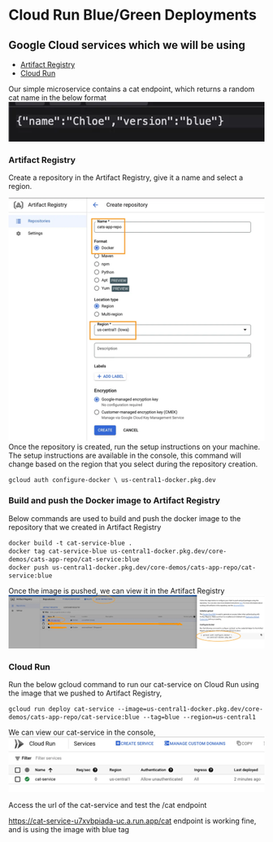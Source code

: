 # Cloud Run Blue/Green Deployments

## Google Cloud services which we will be using

- [Artifact Registry](https://cloud.google.com/artifact-registry)
- [Cloud Run](https://cloud.google.com/run)


Our simple microservice contains a cat endpoint, which returns a random cat name in the below format
![cats](cats.png)

### Artifact Registry

Create a repository in the Artifact Registry, give it a name and select a region.

![artifact](artifact.png)
Once the repository is created, run the setup instructions on your machine. The setup instructions are available in the console, this command will change based on the region that you select during the repository creation.

```
gcloud auth configure-docker \ us-central1-docker.pkg.dev
```

### Build and push the Docker image to Artifact Registry

Below commands are used to build and push the docker image to the repository that we created in Artifact Registry

```
docker build -t cat-service-blue .
docker tag cat-service-blue us-central1-docker.pkg.dev/core-demos/cats-app-repo/cat-service:blue
docker push us-central1-docker.pkg.dev/core-demos/cats-app-repo/cat-service:blue
```

Once the image is pushed, we can view it in the Artifact Registry
![repo](repo.png)

### Cloud Run

Run the below gcloud command to run our cat-service on Cloud Run using the image that we pushed to Artifact Registry,

```
gcloud run deploy cat-service --image=us-central1-docker.pkg.dev/core-demos/cats-app-repo/cat-service:blue --tag=blue --region=us-central1
```
We can view our cat-service in the console,
![run](cloudrun.png)

Access the url of the cat-service and test the /cat endpoint


https://cat-service-u7xvbpiada-uc.a.run.app/cat endpoint is working fine, and is using the image with blue tag

